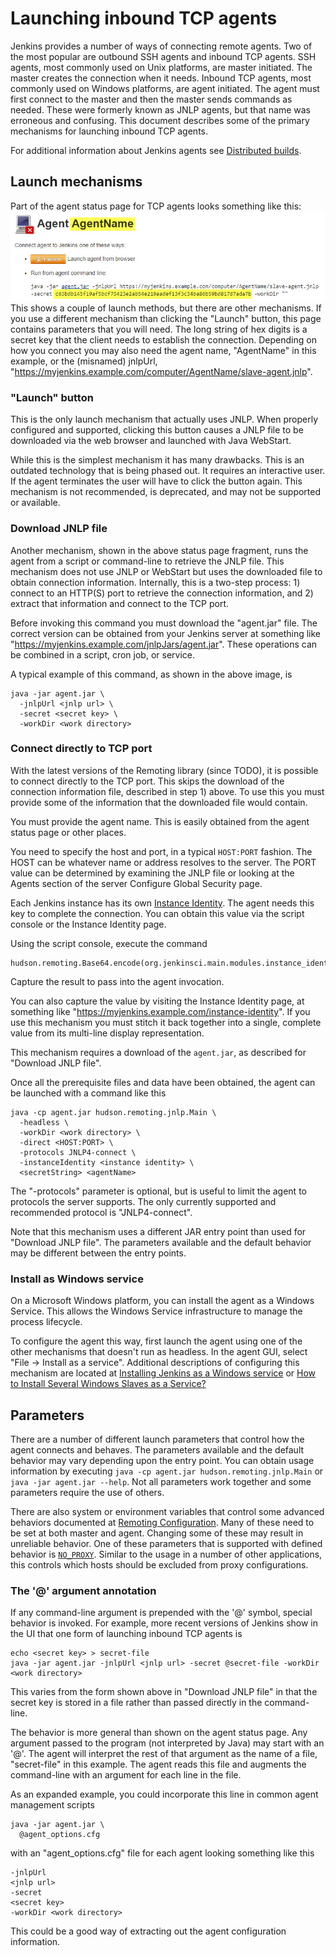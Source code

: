 # Launching inbound TCP agents
Jenkins provides a number of ways of connecting remote agents.
Two of the most popular are outbound SSH agents and inbound TCP agents.
SSH agents, most commonly used on Unix platforms, are master initiated.
The master creates the connection when it needs.
Inbound TCP agents, most commonly used on Windows platforms, are agent initiated.
The agent must first connect to the master and then the master sends commands as needed.
These were formerly known as JNLP agents, but that name was erroneous and confusing.
This document describes some of the primary mechanisms for launching inbound TCP agents.

For additional information about Jenkins agents see [Distributed builds](https://wiki.jenkins.io/display/JENKINS/Distributed+builds#Distributedbuilds-HavemasterlaunchagentonWindows).

## Launch mechanisms
Part of the agent status page for TCP agents looks something like this:
![Tcp agent status UI](tcpAgentStatus.jpg)
This shows a couple of launch methods, but there are other mechanisms.
If you use a different mechanism than clicking the "Launch" button, this page contains parameters that you will need. 
The long string of hex digits is a secret key that the client needs to establish the connection. 
Depending on how you connect you may also need the agent name, "AgentName" in this example, or the (misnamed) jnlpUrl, "https://myjenkins.example.com/computer/AgentName/slave-agent.jnlp".

### "Launch" button
This is the only launch mechanism that actually uses JNLP.
When properly configured and supported, clicking this button causes a JNLP file to be downloaded via the web browser and launched with Java WebStart. 

While this is the simplest mechanism it has many drawbacks.
This is an outdated technology that is being phased out.
It requires an interactive user.
If the agent terminates the user will have to click the button again.
This mechanism is not recommended, is deprecated, and may not be supported or available.

### Download JNLP file
Another mechanism, shown in the above status page fragment, runs the agent from a script or command-line to retrieve the JNLP file. 
This mechanism does not use JNLP or WebStart but uses the downloaded file to obtain connection information. 
Internally, this is a two-step process: 1) connect to an HTTP(S) port to retrieve the connection information, and 2) extract that information and connect to the TCP port.

Before invoking this command you must download the "agent.jar" file.
The correct version can be obtained from your Jenkins server at something like "https://myjenkins.example.com/jnlpJars/agent.jar".
These operations can be combined in a script, cron job, or service.

A typical example of this command, as shown in the above image, is
``` 
java -jar agent.jar \
  -jnlpUrl <jnlp url> \
  -secret <secret key> \
  -workDir <work directory> 
```

### Connect directly to TCP port
With the latest versions of the Remoting library (since TODO), it is possible to connect directly to the TCP port. 
This skips the download of the connection information file, described in step 1) above. 
To use this you must provide some of the information that the downloaded file would contain.

You must provide the agent name. 
This is easily obtained from the agent status page or other places.

You need to specify the host and port, in a typical `HOST:PORT` fashion. 
The HOST can be whatever name or address resolves to the server. 
The PORT value can be determined by examining the JNLP file or looking at the Agents section of the server Configure Global Security page.

Each Jenkins instance has its own [Instance Identity](https://wiki.jenkins.io/display/JENKINS/Instance+Identity). 
The agent needs this key to complete the connection. 
You can obtain this value via the script console or the Instance Identity page.

Using the script console, execute the command
```
hudson.remoting.Base64.encode(org.jenkinsci.main.modules.instance_identity.InstanceIdentity.get().getPublic().getEncoded())
```
Capture the result to pass into the agent invocation.

You can also capture the value by visiting the Instance Identity page, at something like "https://myjenkins.example.com/instance-identity". 
If you use this mechanism you must stitch it back together into a single, complete value from its multi-line display representation.

This mechanism requires a download of the `agent.jar`, as described for "Download JNLP file".

Once all the prerequisite files and data have been obtained, the agent can be launched with a command like this
```
java -cp agent.jar hudson.remoting.jnlp.Main \
  -headless \
  -workDir <work directory> \
  -direct <HOST:PORT> \
  -protocols JNLP4-connect \
  -instanceIdentity <instance identity> \
  <secretString> <agentName>
```
The "-protocols" parameter is optional, but is useful to limit the agent to protocols the server supports. 
The only currently supported and recommended protocol is "JNLP4-connect".

Note that this mechanism uses a different JAR entry point than used for "Download JNLP file". 
The parameters available and the default behavior may be different between the entry points.

### Install as Windows service
On a Microsoft Windows platform, you can install the agent as a Windows Service.
This allows the Windows Service infrastructure to manage the process lifecycle.

To configure the agent this way, first launch the agent using one of the other mechanisms that doesn't run as headless. 
In the agent GUI, select "File -> Install as a service". 
Additional descriptions of configuring this mechanism are located at [Installing Jenkins as a Windows service](https://wiki.jenkins.io/display/JENKINS/Installing+Jenkins+as+a+Windows+service) or [How to Install Several Windows Slaves as a Service?](https://support.cloudbees.com/hc/en-us/articles/217423827-How-to-Install-Several-Windows-Slaves-as-a-Service-)

## Parameters

There are a number of different launch parameters that control how the agent connects and behaves. 
The parameters available and the default behavior may vary depending upon the entry point. 
You can obtain usage information by executing `java -cp agent.jar hudson.remoting.jnlp.Main` or `java -jar agent.jar --help`. 
Not all parameters work together and some parameters require the use of others.

There are also system or environment variables that control some advanced behaviors documented at [Remoting Configuration](https://github.com/jenkinsci/remoting/blob/master/docs/configuration.md). 
Many of these need to be set at both master and agent. 
Changing some of these may result in unreliable behavior. 
One of these parameters that is supported with defined behavior is [`NO_PROXY`](https://github.com/jenkinsci/remoting/blob/master/docs/no_proxy.md). 
Similar to the usage in a number of other applications, this controls which hosts should be excluded from proxy configurations.

### The '@' argument annotation

If any command-line argument is prepended with the '@' symbol, special behavior is invoked. 
For example, more recent versions of Jenkins show in the UI that one form of launching inbound TCP agents is
```
echo <secret key> > secret-file
java -jar agent.jar -jnlpUrl <jnlp url> -secret @secret-file -workDir <work directory> 
```
This varies from the form shown above in "Download JNLP file" in that the secret key is stored in a file rather than passed directly in the command-line. 

The behavior is more general than shown on the agent status page. 
Any argument passed to the program (not interpreted by Java) may start with an '@'. 
The agent will interpret the rest of that argument as the name of a file, "secret-file" in this example. 
The agent reads this file and augments the command-line with an argument for each line in the file.

As an expanded example, you could incorporate this line in common agent management scripts
```
java -jar agent.jar \
  @agent_options.cfg
```
with an "agent_options.cfg" file for each agent looking something like this
```
-jnlpUrl
<jnlp url>
-secret
<secret key>
-workDir <work directory>
```
This could be a good way of extracting out the agent configuration information.
